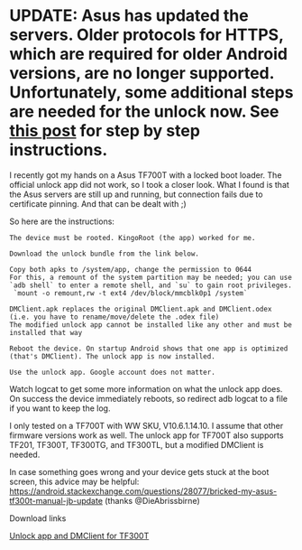 # UPDATE: Asus has updated the servers. Older protocols for HTTPS, which are required for older Android versions, are no longer supported. Unfortunately, some additional steps are needed for the unlock now. See [this post](https://forum.xda-developers.com/t/howto-unlock-tf700t-in-2020.4157143/page-8#post-85097463) for step by step instructions.


I recently got my hands on a Asus TF700T with a locked boot loader. The official unlock app did not work, so I took a closer look. What I found is that the Asus servers are still up and running, but connection fails due to certificate pinning. And that can be dealt with ;)

So here are the instructions:

    The device must be rooted. KingoRoot (the app) worked for me.

    Download the unlock bundle from the link below.

    Copy both apks to /system/app, change the permission to 0644
    For this, a remount of the system partition may be needed; you can use `adb shell` to enter a remote shell, and `su` to gain root privileges.
     `mount -o remount,rw -t ext4 /dev/block/mmcblk0p1 /system`

    DMClient.apk replaces the original DMClient.apk and DMClient.odex (i.e. you have to rename/move/delete the .odex file)
    The modified unlock app cannot be installed like any other and must be installed that way

    Reboot the device. On startup Android shows that one app is optimized (that's DMClient). The unlock app is now installed.

    Use the unlock app. Google account does not matter.


Watch logcat to get some more information on what the unlock app does. On success the device immediately reboots, so redirect adb logcat to a file if you want to keep the log.

I only tested on a TF700T with WW SKU, V10.6.1.14.10. I assume that other firmware versions work as well.
The unlock app for TF700T also supports TF201, TF300T, TF300TG, and TF300TL, but a modified DMClient is needed.


In case something goes wrong and your device gets stuck at the boot screen, this advice may be helpful:
https://android.stackexchange.com/questions/28077/bricked-my-asus-tf300t-manual-jb-update
(thanks @DieAbrissbirne)


Download links

[Unlock app and DMClient for TF300T](https://github.com/TheRealGramdalf/xda-archive/tree/main/Asus/Transformer%20Pad/TF700T/resources)
